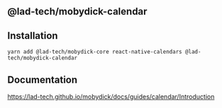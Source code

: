## @lad-tech/mobydick-calendar

## Installation

```shell
yarn add @lad-tech/mobydick-core react-native-calendars @lad-tech/mobydick-calendar 
```

## Documentation

https://lad-tech.github.io/mobydick/docs/guides/calendar/Introduction
